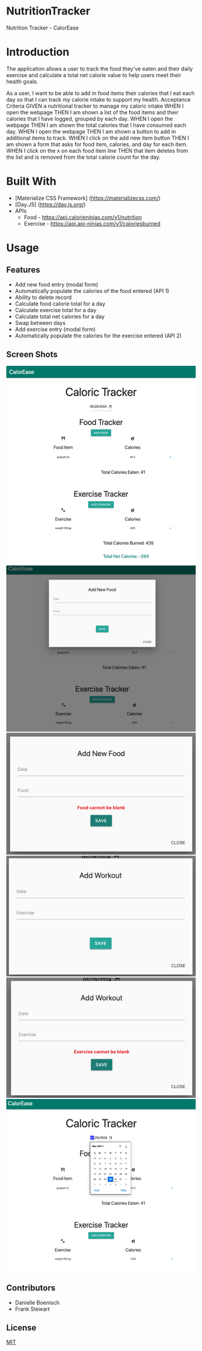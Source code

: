 # NutritionTracker
Nutrition Tracker - CalorEase

# Introduction
The application allows a user to track the food they've eaten and their daily exercise and calculate a total net calorie value to help users meet their health goals.

As a user,
I want to be able to add in food items their calories that I eat each day so that I can track my calorie intake to support my health.
Acceptance Criteria
GIVEN a nutritional tracker to manage my caloric intake
WHEN I open the webpage
THEN I am shown a list of the food items and their calories that I have logged, grouped by each day.
WHEN I open the webpage
THEN I am shown the total calories that I have consumed each day.
WHEN I open the webpage
THEN I am shown a button to add in additional items to track.
WHEN I click on the add new item button
THEN I am shown a form that asks for food item, calories, and day for each item.
WHEN I click on the x on each food item line
THEN that item deletes from the list and is removed from the total calorie count for the day.

# Built With
- [Materialize CSS Framework] (https://materializecss.com/)
- [Day.JS] (https://day.js.org/)
- APIs 
    - Food - https://api.calorieninjas.com/v1/nutrition 
    - Exercise - https://api.api-ninjas.com/v1/caloriesburned

# Usage

## Features
- Add new food entry (modal form)
- Automatically populate the calories of the food entered (API 1)
- Ability to delete record
- Calculate food calorie total for a day
- Calculate exercise total for a day
- Calculate total net calories for a day
- Swap between days
- Add exercise entry (modal form)
- Automatically populate the calories for the exercise entered (API 2)

## Screen Shots
![App View](./assets/Nutrition-Tracker.png "Full Screen")
![Add Food Modal](./assets/Add%20Food.png "Add Food")
![Food Modal Error](./assets/Add%20Food%20Error.png "Food Modal Error")
![Add Workout Modal](./assets/Add%20Workout.png "Add Workout Modal")
![Workout Modal Error](./assets/Add%20Workout%20Error.png "Workout Error Modal")
![Select Date](./assets/Select%20Date.png "Select Date")


## Contributors
- Danielle Boenisch
- Frank Stewart

## License

[MIT](https://choosealicense.com/licenses/mit/)